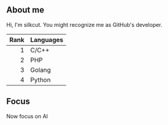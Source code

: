 ## About me

Hi, I'm silkcut. You might recognize me as GitHub's developer.

| Rank | Languages |
|-----:|-----------|
|     1| C/C++|
|     2| PHP    |
|     3| Golang       |
|     4| Python       |

## Focus
Now focus on AI

<!--
**silkcutKs/silkcutKs** is a ✨ _special_ ✨ repository because its `README.md` (this file) appears on your GitHub profile.

Here are some ideas to get you started:

- 🔭 I’m currently working on ...
- 🌱 I’m currently learning ...
- 👯 I’m looking to collaborate on ...
- 🤔 I’m looking for help with ...
- 💬 Ask me about ...
- 📫 How to reach me: ...
- 😄 Pronouns: ...
- ⚡ Fun fact: ...
-->
